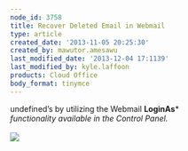 ```yaml
---
node_id: 3758
title: Recover Deleted Email in Webmail
type: article
created_date: '2013-11-05 20:25:30'
created_by: mawutor.amesawu
last_modified_date: '2013-12-04 17:1139'
last_modified_by: kyle.laffoon
products: Cloud Office
body_format: tinymce
---
```


undefined&rsquo;s by utilizing the
Webmail **LoginAs***\
*functionality available in the Control Panel.*\
\
![](/knowledge_center/sites/default/files/field/image/recoverdeleted_4.png)

